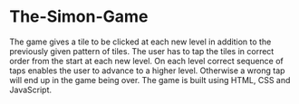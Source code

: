 # The-Simon-Game
The game gives a tile to be clicked at each new level in addition to the previously given pattern of tiles. The user has to tap the tiles in correct order from the start at each new level. On each level correct sequence of taps enables the user to advance to a higher level. Otherwise a wrong tap will end up in the game being over. The game is built using HTML, CSS and JavaScript.
